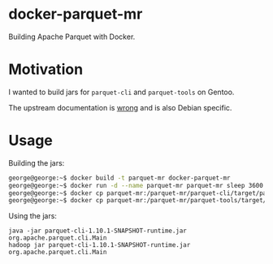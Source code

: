 # docker-parquet-mr

Building Apache Parquet with Docker.

# Motivation

I wanted to build jars for `parquet-cli` and `parquet-tools` on Gentoo.

The upstream documentation is
[wrong](https://github.com/apache/parquet-mr/pull/438) and is also Debian
specific.

# Usage

Building the jars:

```bash
george@george:~$ docker build -t parquet-mr docker-parquet-mr
george@george:~$ docker run -d --name parquet-mr parquet-mr sleep 3600
george@george:~$ docker cp parquet-mr:/parquet-mr/parquet-cli/target/parquet-cli-1.10.1-SNAPSHOT-runtime.jar ./
george@george:~$ docker cp parquet-mr:/parquet-mr/parquet-tools/target/parquet-tools-1.10.1-SNAPSHOT.jar ./
```

Using the jars:

```
java -jar parquet-cli-1.10.1-SNAPSHOT-runtime.jar org.apache.parquet.cli.Main
hadoop jar parquet-cli-1.10.1-SNAPSHOT-runtime.jar org.apache.parquet.cli.Main
```
